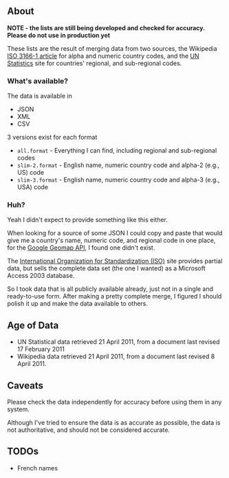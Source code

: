 About
-----

**NOTE - the lists are still being developed and checked for accuracy. Please do not use in production yet**

These lists are the result of merging data from two sources, the Wikipedia [ISO 3166-1 article](http://en.wikipedia.org/wiki/ISO_3166-1#Officially_assigned_code_elements) for alpha and numeric country codes, and the [UN Statistics](http://unstats.un.org/unsd/methods/m49/m49regin.htm) site for countries' regional, and sub-regional codes.

### What's available?

The data is available in

* JSON
* XML
* CSV

3 versions exist for each format

* `all.format` - Everything I can find, including regional and sub-regional codes
* `slim-2.format` - English name, numeric country code and alpha-2 (e.g., US) code
* `slim-3.format` - English name, numeric country code and alpha-3 (e.g., USA) code

### Huh?

Yeah I didn't expect to provide something like this either.

When looking for a source of some JSON I could copy and paste that would give me a country's name, numeric code, and regional code in one place, for the [Google Geomap API](http://code.google.com/apis/visualization/documentation/gallery/geomap.html), I found one didn't exist.

The [International Organization for Standardization (ISO)](http://www.iso.org/iso/english_country_names_and_code_elements) site provides partial data, but sells the complete data set (the one I wanted) as a Microsoft Access 2003 database.

So I took data that is all publicly available already, just not in a single and ready-to-use form. After making a pretty complete merge, I figured I should polish it up and make the data available to others.

Age of Data
-------

* UN Statistical data retrieved 21 April 2011, from a document last revised 17 February 2011
* Wikipedia data retrieved 21 April 2011, from a document last revised 8 April 2011.

Caveats
-------

Please check the data independently for accuracy before using them in any system. 

Although I've tried to ensure the data is as accurate as possible, the data is not authoritative, and should not be considered accurate.

TODOs
-----

* French names
